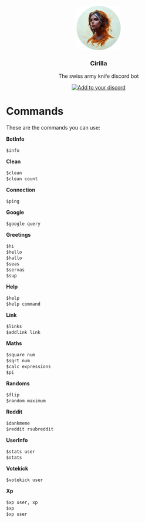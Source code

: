 <p align="center">
  <img src="https://raw.githubusercontent.com/mrousavy/Cirilla/master/Resources/Ciri_round.png" height="120" />
  <h3 align="center">Cirilla</h3>
  <p align="center">The swiss army knife discord bot</p>
  <p align="center">
    <a href="https://discordapp.com/oauth2/authorize?client_id=323123443136593920&scope=bot&permissions=93251"><img src="https://img.shields.io/badge/Add%20to%20your-Discord-9399ff.svg" alt="Add to your discord"></a>
  </p>
</p>



# Commands
These are the commands you can use:


**BotInfo**
```
$info
```
**Clean**
```
$clean
$clean count
```
**Connection**
```
$ping
```
**Google**
```
$google query
```
**Greetings**
```
$hi
$hello
$hallo
$seas
$servas
$sup
```
**Help**
```
$help
$help command
```
**Link**
```
$links
$addlink link
```
**Maths**
```
$square num
$sqrt num
$calc expressions
$pi
```
**Randoms**
```
$flip
$random maximum
```
**Reddit**
```
$dankmeme
$reddit rsubreddit
```
**UserInfo**
```
$stats user
$stats
```
**Votekick**
```
$votekick user
```
**Xp**
```
$xp user, xp
$xp
$xp user
```
